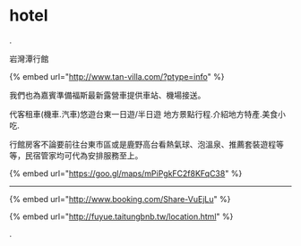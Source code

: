 # hotel

.

岩灣潭行館

{% embed url="http://www.tan-villa.com/?ptype=info" %}

我們也為嘉賓準備福斯最新露營車提供車站、機場接送。  
代客租車\(機車.汽車\)悠遊台東一日遊/半日遊  地方景點行程.介紹地方特產.美食小吃.  
行館房客不論要前往台東市區或是鹿野高台看熱氣球、泡溫泉、推薦套裝遊程等等，民宿管家均可代為安排服務至上。

{% embed url="https://goo.gl/maps/mPiPgkFC2f8KFqC38" %}

------

{% embed url="http://www.booking.com/Share-VuEjLu" %}

{% embed url="http://fuyue.taitungbnb.tw/location.html" %}

.

